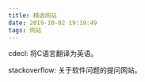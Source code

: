 ```yaml
---
title: 精选网站
date: 2019-10-02 19:19:49
tags: 网站
---
```


cdecl:
	将C语言翻译为英语。

stackoverflow:
	关于软件问题的提问网站。
